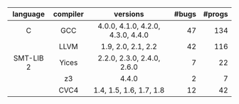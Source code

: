 |   language   |  compiler  |              versions              |  #bugs  |  #progs  |
|:------------:|:----------:|:----------------------------------:|--------:|---------:|
|            C |        GCC |  4.0.0, 4.1.0, 4.2.0, 4.3.0, 4.4.0 |      47 |      134 |
|              |       LLVM |                 1.9, 2.0, 2.1, 2.2 |      42 |      116 |
|    SMT-LIB 2 |      Yices |         2.2.0, 2.3.0, 2.4.0, 2.6.0 |       7 |       22 |
|              |         z3 |                              4.4.0 |       2 |        7 |
|              |       CVC4 |            1.4, 1.5, 1.6, 1.7, 1.8 |      12 |       42 |
